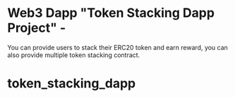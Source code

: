 # Web3 Dapp "Token Stacking Dapp Project" - 

You can provide users to stack their ERC20 token and earn reward, you can also provide multiple token stacking contract.

# token_stacking_dapp

